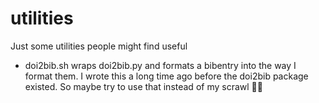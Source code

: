 # utilities
Just some utilities people might find useful

* doi2bib.sh wraps doi2bib.py and formats a bibentry into the way I format them. I wrote this a long time ago before the doi2bib package existed. So maybe try to use that instead of my scrawl 🤷‍♂️
